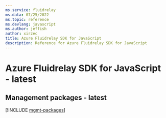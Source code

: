 ```yaml
---
ms.service: fluidrelay
ms.data: 07/25/2022
ms.topic: reference
ms.devlang: javascript
ms.author: jeffish
author: xirzec
title: Azure Fluidrelay SDK for JavaScript
description: Reference for Azure Fluidrelay SDK for JavaScript
---
```

# Azure Fluidrelay SDK for JavaScript - latest

## Management packages - latest
[!INCLUDE [mgmt-packages](fluidrelay-mgmt-index.md)]
